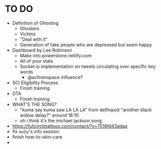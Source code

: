 # TO DO

- Definition of Ghosting
  - Ghosters
  - Victims
  - "Deal with it"
  - Generation of fake people who are depressed but seem happy
- Dashboard by Lee Robinson
  - Make into powerstone.netlify.com
  - All of your stats
  - Socket.io implementation on tweets circulating over specific key words
    - @acfromspace influence?
- SCI Eligibility Process
  - Finish training
- DTA
  - Finish training
- WHAT'S THE SONG?
  - "kuma say kuma saw LA LA LA" from delfinpod "another black widow delay?" around 18:10
  - oh i think it's the michael jackson song
- https://fullcircletattoos.com/contact/?v=7516fd43adaa
- fix suzy's info session
- finish how-to-skin-care
- 
